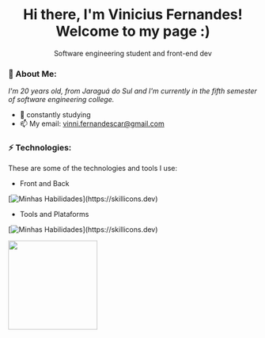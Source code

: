 <h1 align='center'>
  Hi there, I'm Vinicius Fernandes!
  <br/>
  Welcome to my page :)
</h1>
<p align='center'>
  Software engineering student and front-end dev
</p>

### 🎱 About Me:

<p>
  <em>
    I'm 20 years old, from Jaraguá do Sul and I'm currently in the fifth semester of software engineering college.
  </em>
</p>

- 🌱 constantly studying 
- 📫 My email: vinni.fernandescar@gmail.com

### ⚡ Technologies:

These are some of the technologies and tools I use:

- Front and Back

[![Minhas Habilidades](https://skillicons.dev/icons?i=html,css,js,vue,angular,react,c,cs,cpp,python,dart,flutter,)](https://skillicons.dev)

- Tools and Plataforms

[![Minhas Habilidades](https://skillicons.dev/icons?i=git,figma,aws,autocad,)](https://skillicons.dev)


<img height="180em" src="https://github-readme-stats.vercel.app/api/top-langs/?username=fxrnandes&layout=compact&langs_count=7&theme=tokyonight"/>
